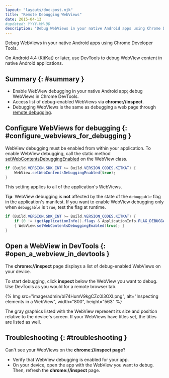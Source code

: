 ```yaml
---
layout: "layouts/doc-post.njk"
title: "Remote Debugging WebViews"
date: 2015-04-13
#updated: YYYY-MM-DD
description: "Debug WebViews in your native Android apps using Chrome Developer Tools."
---
```


Debug WebViews in your native Android apps using Chrome Developer Tools.

On Android 4.4 (KitKat) or later, use DevTools to debug WebView content in native Android
applications.

## Summary {: #summary }

- Enable WebView debugging in your native Android app; debug WebViews in Chrome DevTools.
- Access list of debug-enabled WebViews via **chrome://inspect**.
- Debugging WebViews is the same as debugging a web page through [remote debugging][1].

## Configure WebViews for debugging {: #configure_webviews_for_debugging }

WebView debugging must be enabled from within your application. To enable WebView debugging, call
the static method [setWebContentsDebuggingEnabled][2] on the WebView class.

```java
if (Build.VERSION.SDK_INT >= Build.VERSION_CODES.KITKAT) {
    WebView.setWebContentsDebuggingEnabled(true);
}
```

This setting applies to all of the application's WebViews.

**Tip**: WebView debugging is **not** affected by the state of the `debuggable` flag in the
application's manifest. If you want to enable WebView debugging only when `debuggable` is `true`,
test the flag at runtime.

```java
if (Build.VERSION.SDK_INT >= Build.VERSION_CODES.KITKAT) {
    if (0 != (getApplicationInfo().flags & ApplicationInfo.FLAG_DEBUGGABLE))
    { WebView.setWebContentsDebuggingEnabled(true); }
}
```

## Open a WebView in DevTools {: #open_a_webview_in_devtools }

The **chrome://inspect** page displays a list of debug-enabled WebViews on your device.

To start debugging, click **inspect** below the WebView you want to debug. Use DevTools as you would
for a remote browser tab.

{% Img src="image/admin/bI74HumV9kgCZc0l3OXl.png", alt="Inspecting elements in a WebView", width="800", height="563" %}

The gray graphics listed with the WebView represent its size and position relative to the device's
screen. If your WebViews have titles set, the titles are listed as well.

## Troubleshooting {: #troubleshooting }

Can't see your WebViews on the **chrome://inspect page**?

- Verify that WebView debugging is enabled for your app.
- On your device, open the app with the WebView you want to debug. Then, refresh the
  **chrome://inspect** page.

[1]: /web/tools/chrome-devtools/debug/remote-debugging
[2]:
  https://developer.android.com/reference/android/webkit/WebView.html#setWebContentsDebuggingEnabled(boolean)
